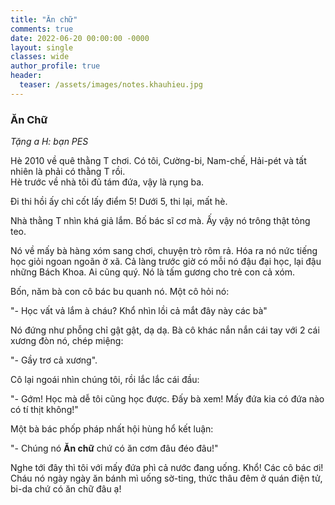 ```yaml
---
title: "Ăn chữ"
comments: true
date: 2022-06-20 00:00:00 -0000
layout: single
classes: wide
author_profile: true
header:
  teaser: /assets/images/notes.khauhieu.jpg
---
```


### Ăn Chữ

*Tặng a H: bạn PES*

Hè 2010 về quê thằng T chơi. 
Có tôi, Cường-bi, Nam-chế, Hải-pét và tất nhiên là phải có thằng T rồi.  
Hè trước về nhà tôi đủ tám đứa, vậy là rụng ba. 

Đi thi hồi ấy chỉ cốt lấy điểm 5! Dưới 5, thi lại, mất hè.

Nhà thằng T nhìn khá giả lắm. Bố bác sĩ cơ mà. 
Ấy vậy nó trông thật tỏng teo.

Nó về mấy bà hàng xóm sang chơi, chuyện trò rôm rả. 
Hóa ra nó nức tiếng học giỏi ngoan ngoãn ở xã. 
Cả làng trước giờ có mỗi nó đậu đại học, lại đậu những Bách Khoa. Ai cũng quý. 
Nó là tấm gương cho trẻ con cả xóm.

Bốn, năm bà con cô bác bu quanh nó. Một cô hỏi nó:

"- Học vất vả lắm à cháu? Khổ nhìn lồi cả mắt đây này các bà"

Nó đứng như phỗng chỉ gật gật, dạ dạ. Bà cô khác nắn nắn cái tay với 2 cái xương đòn nó, chép miệng:

"- Gầy trơ cả xương".

Cô lại ngoái nhìn chúng tôi, rồi lắc lắc cái đầu: 

"- Gớm! Học mà dễ tôi cũng học được. Đấy bà xem! Mấy đứa kia có đứa nào có tí thịt không!"

Một bà bác phốp pháp nhất hội hùng hổ kết luận: 

"- Chúng nó **Ăn chữ** chứ có ăn cơm đâu đéo đâu!" 

Nghe tới đây thì tôi với mấy đứa phì cả nước đang uống. 
Khổ! Các cô bác ơi! Cháu nó ngày ngày ăn bánh mì uống sờ-ting, thức thâu đêm ở quán điện tử, bi-da chứ có ăn chữ đâu ạ!

